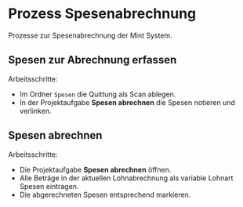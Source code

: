 # Prozess Spesenabrechnung
Prozesse zur Spesenabrechnung der Mint System.

## Spesen zur Abrechnung erfassen

Arbeitsschritte:
* Im Ordner `Spesen` die Quittung als Scan ablegen.
* In der Projektaufgabe **Spesen abrechnen** die Spesen notieren und verlinken.

## Spesen abrechnen

Arbeitsschritte:
* Die Projektaufgabe **Spesen abrechnen** öffnen.
* Alle Beträge in der aktuellen Lohnabrechnung als variable Lohnart Spesen eintragen.
* Die abgerechneten Spesen entsprechend markieren.